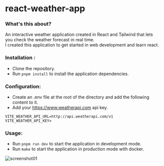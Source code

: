 # react-weather-app

### What's this about?
An interactive weather application created in React and Tailwind that lets you check the weather forecast in real time.  
I created this application to get started in web development and learn react.

### Installation :
- Clone the repository.
- Run ```pnpm install``` to install the application dependencies.

### Configuration:
- Create an .env file at the root of the directory and add the following content to it.
- Add your https://www.weatherapi.com api key.
```env
VITE_WEATHER_API_URL=http://api.weatherapi.com/v1
VITE_WEATHER_API_KEY=
```

### Usage:
- Run ```pnpm run dev``` to start the application in development mode.   
- Run ```make``` to start the application in production mode with docker.

![screenshot01](https://fluchtens.com/projects/react-weather-app/react-weather-app_1.webp)
